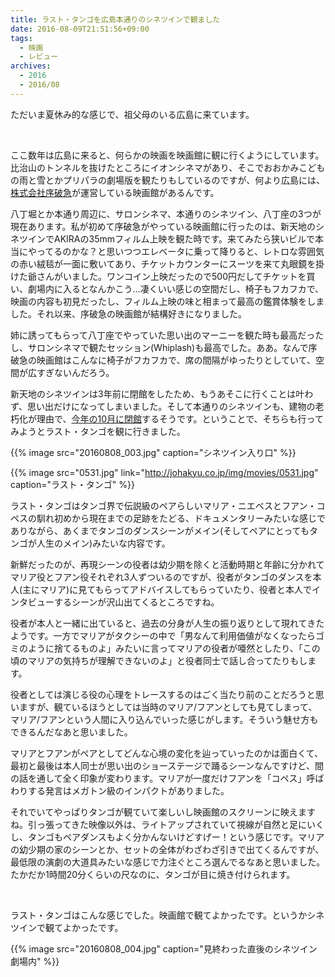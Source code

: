 ```yaml
---
title: ラスト・タンゴを広島本通りのシネツインで観ました
date: 2016-08-09T21:51:56+09:00
tags:
  - 映画
  - レビュー
archives:
  - 2016
  - 2016/08
---
```


ただいま夏休み的な感じで、祖父母のいる広島に来ています。

<br>

ここ数年は広島に来ると、何らかの映画を映画館に観に行くようにしています。比治山のトンネルを抜けたところにイオンシネマがあり、そこでおおかみこどもの雨と雪とかプリパラの劇場版を観たりもしているのですが、何より広島には、[株式会社序破急](http://johakyu.co.jp)が運営している映画館があるんです。

八丁堀とか本通り周辺に、サロンシネマ、本通りのシネツイン、八丁座の3つが現在あります。私が初めて序破急がやっている映画館に行ったのは、新天地のシネツインでAKIRAの35mmフィルム上映を観た時です。来てみたら狭いビルで本当にやってるのかな？と思いつつエレベータに乗って降りると、レトロな雰囲気の赤い絨毯が一面に敷いてあり、チケットカウンターにスーツを来て丸眼鏡を掛けた爺さんがいました。ワンコイン上映だったので500円だしてチケットを買い、劇場内に入るとなんかこう…凄くいい感じの空間だし、椅子もフカフカで、映画の内容も初見だったし、フィルム上映の味と相まって最高の鑑賞体験をしました。それ以来、序破急の映画館が結構好きになりました。

姉に誘ってもらって八丁座でやっていた思い出のマーニーを観た時も最高だったし、サロンシネマで観たセッション(Whiplash)も最高でした。ああ。なんで序破急の映画館はこんなに椅子がフカフカで、席の間隔がゆったりとしていて、空間が広すぎないんだろう。

新天地のシネツインは3年前に閉館をしたため、もうあそこに行くことは叶わず、思い出だけになってしまいました。そして本通りのシネツインも、建物の老朽化が理由で、[今年の10月に閉館](http://hiroshima.keizai.biz/headline/2371/)するそうです。ということで、そちらも行ってみようとラスト・タンゴを観に行きました。

{{% image src="20160808_003.jpg" caption="シネツイン入り口" %}}

{{% image src="0531.jpg" link="http://johakyu.co.jp/img/movies/0531.jpg" caption="ラスト・タンゴ" %}}

ラスト・タンゴはタンゴ界で伝説級のペアらしいマリア・ニエベスとフアン・コペスの馴れ初めから現在までの足跡をたどる、ドキュメンタリーみたいな感じでありながら、あくまでタンゴのダンスシーンがメイン(そしてペアにとってもタンゴが人生のメイン)みたいな内容です。

新鮮だったのが、再現シーンの役者は幼少期を除くと活動時期と年齢に分かれてマリア役とフアン役それぞれ3人ずついるのですが、役者がタンゴのダンスを本人(主にマリア)に見てもらってアドバイスしてもらっていたり、役者と本人でインタビューするシーンが沢山出てくるところですね。

役者が本人と一緒に出ていると、過去の分身が人生の振り返りとして現れてきたようです。一方でマリアがタクシーの中で「男なんて利用価値がなくなったらゴミのように捨てるものよ」みたいに言ってマリアの役者が唖然としたり、「この頃のマリアの気持ちが理解できないのよ」と役者同士で話し合ってたりもします。

役者としては演じる役の心理をトレースするのはごく当たり前のことだろうと思いますが、観ているほうとしては当時のマリア/フアンとしても見てしまって、マリア/フアンという人間に入り込んでいった感じがします。そういう魅せ方もできるんだなあと思いました。

マリアとフアンがペアとしてどんな心境の変化を辿っていったのかは面白くて、最初と最後は本人同士が思い出のショーステージで踊るシーンなんですけど、間の話を通して全く印象が変わります。マリアが一度だけフアンを「コペス」呼ばわりする発言はメガトン級のインパクトがありました。

それでいてやっぱりタンゴが観ていて楽しいし映画館のスクリーンに映えますね。引っ張ってきた映像以外は、ライトアップされていて視線が自然と足にいくし、タンゴもペアダンスもよく分かんないけどすげー！という感じです。マリアの幼少期の家のシーンとか、セットの全体がわざわざ引きで出てくるんですが、最低限の演劇の大道具みたいな感じで力注ぐところ選んでるなあと思いました。たかだか1時間20分くらいの尺なのに、タンゴが目に焼き付けられます。

<br>

ラスト・タンゴはこんな感じでした。映画館で観てよかったです。というかシネツインで観てよかったです。

{{% image src="20160808_004.jpg" caption="見終わった直後のシネツイン劇場内" %}}
